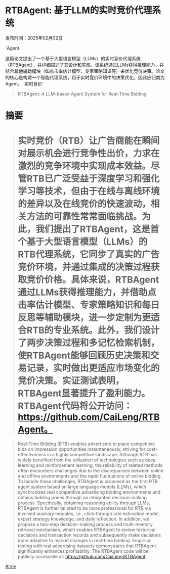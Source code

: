 # RTBAgent: 基于LLM的实时竞价代理系统

发布时间：2025年02月02日

`Agent

这篇论文提出了一个基于大型语言模型（LLMs）的实时竞价代理系统（RTBAgent），并详细描述了其设计和实现。该系统通过LLMs获得推理能力，并结合其他辅助模块（如点击率估计模型、专家策略知识等）来优化竞价决策。论文的核心是构建一个智能代理系统，用于实时竞价环境中的决策优化，因此应归类为Agent。` `实时竞价`

> RTBAgent: A LLM-based Agent System for Real-Time Bidding

# 摘要

> # 实时竞价（RTB）让广告商能在瞬间对展示机会进行竞争性出价，力求在激烈的竞争环境中实现成本效益。尽管RTB已广泛受益于深度学习和强化学习等技术，但由于在线与离线环境的差异以及在线竞价的快速波动，相关方法的可靠性常常面临挑战。为此，我们提出了RTBAgent，这是首个基于大型语言模型（LLMs）的RTB代理系统，它同步了真实的广告竞价环境，并通过集成的决策过程获取竞价价格。具体来说，RTBAgent通过LLMs获得推理能力，并借助点击率估计模型、专家策略知识和每日反思等辅助模块，进一步定制为更适合RTB的专业系统。此外，我们设计了两步决策过程和多记忆检索机制，使RTBAgent能够回顾历史决策和交易记录，实时做出更适应市场变化的竞价决策。实证测试表明，RTBAgent显著提升了盈利能力。RTBAgent代码将公开访问：https://github.com/CaiLeng/RTBAgent。

> Real-Time Bidding (RTB) enables advertisers to place competitive bids on impression opportunities instantaneously, striving for cost-effectiveness in a highly competitive landscape. Although RTB has widely benefited from the utilization of technologies such as deep learning and reinforcement learning, the reliability of related methods often encounters challenges due to the discrepancies between online and offline environments and the rapid fluctuations of online bidding. To handle these challenges, RTBAgent is proposed as the first RTB agent system based on large language models (LLMs), which synchronizes real competitive advertising bidding environments and obtains bidding prices through an integrated decision-making process. Specifically, obtaining reasoning ability through LLMs, RTBAgent is further tailored to be more professional for RTB via involved auxiliary modules, i.e., click-through rate estimation model, expert strategy knowledge, and daily reflection. In addition, we propose a two-step decision-making process and multi-memory retrieval mechanism, which enables RTBAgent to review historical decisions and transaction records and subsequently make decisions more adaptive to market changes in real-time bidding. Empirical testing with real advertising datasets demonstrates that RTBAgent significantly enhances profitability. The RTBAgent code will be publicly accessible at: https://github.com/CaiLeng/RTBAgent.

[Arxiv](https://arxiv.org/abs/2502.00792)